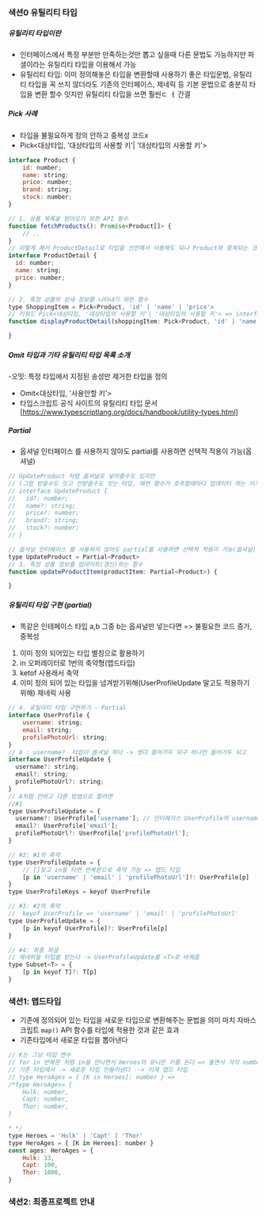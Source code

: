 ### 색션0 유틸리티 타입

##### 유틸리티 타입이란
- 인터페이스에서 특정 부분만 만족하는것만 뽑고 싶을때 다른 문법도 가능하지만 파셜이라는 유틸리티 타입을 이용해서 가능
- 유틸리티 타입: 이미 정의해놓은 타입을 변환할때 사용하기 좋은 타입문법, 유틸리티 타입을 꼭 쓰지 않더라도 기존의 인터페이스, 제네릭 등 기본 문법으로 충분히 타입을 변환 할수 잇지만 유틸리티 타입을 쓰면 훨씬ㄷ ㅓ 간결

##### Pick 사례
- 타입을 불필요하게 정의 안하고 중복성 코드x
- Pick<대상타입, '대상타입의 사용할 키'| '대상타입의 사용할 키'>
```javascript
interface Product {
    id: number;
    name: string;
    price: number;
    brand: string;
    stock: number;
}

// 1. 상품 목록을 받아오기 위한 API 함수
function fetchProducts(): Promise<Product[]> {
    // ..
}
// 이렇게 해서 ProductDetail로 타입을 선언해서 사용해도 되나 Product와 중복되는 코드가 잇다 Product에서 사용하고싶은 것만 뽑아서 사용하고 싶을 땐 Pick 유틸리티 타입을 이용하면 더 간결하게 코드를 줄일수 잇다
interface ProductDetail {
  id: number;
  name: string;
  price: number;
}

// 2. 특정 상품의 상세 정보를 나타내기 위한 함수
type ShoppingItem = Pick<Product, 'id' | 'name' | 'price'>
// 키워드 Pick<대상타입, '대상타입의 사용할 키'| '대상타입의 사용할 키'> => interface ProductDetail를 쓰지 않고 기존의 Product 타입을 변환해서 사용 
function displayProductDetail(shoppingItem: Pick<Product, 'id' | 'name' | 'price'>) {

}
```

##### Omit 타입과 기타 유틸리티 타입 목록 소개
-오밋: 특정 타입에서 지정된 송성만 제거한 타입을 정의
- Omit<대상타입,  '사용안할 키'>
- 타입스크립트 공식 사이트의 유틸리티 타입 문서[https://www.typescriptlang.org/docs/handbook/utility-types.html]

##### Partial
- 옵셔널 인터페이스 를 사용하지 않아도 partial를 사용하면 선택적 적용이 가능(옵셔널)
```javascript
// UpdateProduct 처럼 옵셔널로 넣어줄수도 있지만
// (그럼 받을수도 잇고 안받을수도 잇는 타입, 매번 함수가 호추할때마다 업데이터 하는 키가 달라지므로 )
// interface UpdateProduct {
//   id?: number;
//   name?: string;
//   price?: number;
//   brand?: string;
//   stock?: number;
// }

// 옵셔널 인터페이스 를 사용하지 않아도 partial를 사용하면 선택적 적용이 가능(옵셔널)
type UpdateProduct = Partial<Product>
// 3. 특정 상품 정보를 업데이트(갱신)하는 함수
function updateProductItem(productItem: Partial<Product>) {

}
```

##### 유틸리티 타입 구현 (partial)
- 똑같은 인테페이스 타입 a,b 그중 b는 옵셔널만 넣는다면 => 불필요한 코드 증가, 중복성
1. 이미 정의 되어있는 타입 별칭으로 활용하기
2. in 오퍼레이터로 1번의 축약형(맵드타입)
3. ketof 사용래서 축약
4. 이미 정의 되어 있는 타입을 넘겨받기위해(UserProfileUpdate 말고도 적용하기 위해) 제네릭 사용
```javascript
// 4. 유틸리티 타입 구현하기 - Partial
interface UserProfile {
    username: string;
    email: string;
    profilePhotoUrl: string;
}
// A : username?  타입이 옵셔널 하다 -> 셋다 들어가두 되구 하나만 들어가두 되고
interface UserProfileUpdate {
  username?: string;
  email?: string;
  profilePhotoUrl?: string;
}
// A처럼 안하고 다른 방법으로 할려면
//#1
type UserProfileUpdate = {
  username?: UserProfile['username']; // 인터페이스 UserProfile의 username으로 접근해서 인터페이스의 타입을 가져옴
  email?: UserProfile['email'];
  profilePhotoUrl?: UserProfile['profilePhotoUrl'];
}

// #2: #1의 축약
type UserProfileUpdate = {
    // []찾고 in을 타면 반복문으로 축약 가능 => 맵드 타입
    [p in 'username' | 'email' | 'profilePhotoUrl']?: UserProfile[p]
}
type UserProfileKeys = keyof UserProfile

// #3: #2의 축약
//  keyof UserProfile => 'username' | 'email' | 'profilePhotoUrl'
type UserProfileUpdate = {
    [p in keyof UserProfile]?: UserProfile[p]
}

// #4: 최종 파셜
// 제네릭을 타입을 받는다 -> UserProfileUpdate를 <T>로 바꿔줌
type Subset<T> = {
    [p in keyof T]?: T[p]
}
```

### 색션1: 맵드타입
- 기존에 정의되어 있는 타입을 새로운 타입으로 변환해주는 문법을 의미 마치 자바스크립트 ```map()``` API 함수를 타입에 적용한 것과 같은 효과
- 기존타입에서 새로운 타입을 뽑아낸다
```javascript
// K는 그냥 타입 변수
// for in 반복문 처럼 in을 만나면서 Heroes의 유니온 키를 돈다 => 돌면서 각각 number 타입을 넣어준다
// 기존 타입에서 -> 새로운 타입 만들어낸다 --> 이게 맵드 타입
// type HeroAges = { [K in Heroes]: number } => 
/*type HeroAges= {
    Hulk: number,
    Capt: number,
    Thor: number,
}

* */
type Heroes = 'Hulk' | 'Capt' | 'Thor'
type HeroAges = { [K in Heroes]: number }
const ages: HeroAges = {
    Hulk: 33,
    Capt: 100,
    Thor: 1000,
}

```

### 색션2: 최종프로젝트 안내